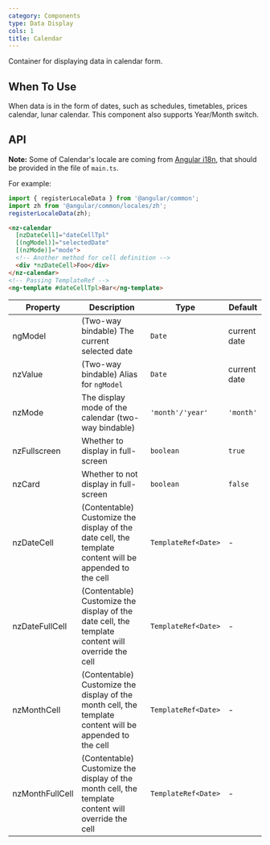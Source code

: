 ```yaml
---
category: Components
type: Data Display
cols: 1
title: Calendar
---
```


Container for displaying data in calendar form.

## When To Use

When data is in the form of dates, such as schedules, timetables, prices calendar, lunar calendar. This component also supports Year/Month switch.

## API

**Note:** Some of Calendar's locale are coming from [Angular i18n](https://angular.io/guide/i18n), that should be provided in the file of `main.ts`.

For example:
```typescript
import { registerLocaleData } from '@angular/common';
import zh from '@angular/common/locales/zh';
registerLocaleData(zh);
```

```html
<nz-calendar
  [nzDateCell]="dateCellTpl"
  [(ngModel)]="selectedDate"
  [(nzMode)]="mode">
  <!-- Another method for cell definition -->
  <div *nzDateCell>Foo</div>
</nz-calendar>
<!-- Passing TemplateRef -->
<ng-template #dateCellTpl>Bar</ng-template>
```

| Property | Description | Type | Default |
| -------- | ----------- | ---- | ------- |
| ngModel | (Two-way bindable) The current selected date | `Date` | current date |
| nzValue | (Two-way bindable) Alias for `ngModel` | `Date` | current date |
| nzMode | The display mode of the calendar (two-way bindable) | `'month'/'year'` | `'month'` |
| nzFullscreen | Whether to display in full-screen | `boolean` | `true` |
| nzCard | Whether to not display in full-screen | `boolean` | `false` |
| nzDateCell | (Contentable) Customize the display of the date cell, the template content will be appended to the cell | `TemplateRef<Date>` | - |
| nzDateFullCell | (Contentable) Customize the display of the date cell, the template content will override the cell | `TemplateRef<Date>` | - |
| nzMonthCell | (Contentable) Customize the display of the month cell, the template content will be appended to the cell | `TemplateRef<Date>` | - |
| nzMonthFullCell | (Contentable) Customize the display of the month cell, the template content will override the cell | `TemplateRef<Date>` | - |
